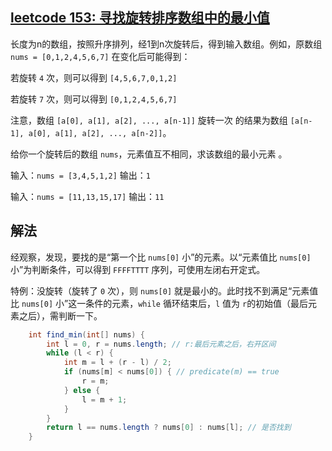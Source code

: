 ## [leetcode 153: 寻找旋转排序数组中的最小值](https://leetcode.cn/problems/find-minimum-in-rotated-sorted-array/)

长度为n的数组，按照升序排列，经1到n次旋转后，得到输入数组。例如，原数组 `nums = [0,1,2,4,5,6,7]` 在变化后可能得到：

若旋转 `4` 次，则可以得到 `[4,5,6,7,0,1,2]`

若旋转 `7` 次，则可以得到 `[0,1,2,4,5,6,7]`

注意，数组 `[a[0], a[1], a[2], ..., a[n-1]]` 旋转一次 的结果为数组 `[a[n-1], a[0], a[1], a[2], ..., a[n-2]]`。

给你一个旋转后的数组 `nums`，元素值互不相同，求该数组的最小元素 。

输入：`nums = [3,4,5,1,2]`  输出：`1`

输入：`nums = [11,13,15,17]`  输出：`11`

## 解法

经观察，发现，要找的是“第一个比 `nums[0]` 小”的元素。以“元素值比 `nums[0]` 小”为判断条件，可以得到 `FFFFTTTT` 序列，可使用左闭右开定式。

特例：没旋转（旋转了 `0` 次），则 `nums[0]` 就是最小的。此时找不到满足“元素值比 `nums[0]` 小”这一条件的元素，`while` 循环结束后，`l` 值为 `r`的初始值（最后元素之后），需判断一下。

```java
    int find_min(int[] nums) {
        int l = 0, r = nums.length; // r:最后元素之后，右开区间
        while (l < r) {
            int m = l + (r - l) / 2;
            if (nums[m] < nums[0]) { // predicate(m) == true
                r = m;
            } else {
                l = m + 1;
            }
        }
        return l == nums.length ? nums[0] : nums[l]; // 是否找到
    }
```